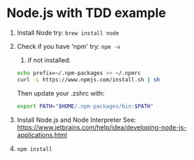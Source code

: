# Node.js with TDD example
1. Install Node
try: `brew install node`

1. Check if you have 'npm'
try: `npm -v`
    1. if not installed:
    ```bash
   echo prefix=~/.npm-packages >> ~/.npmrc
   curl -L https://www.npmjs.com/install.sh | sh
    ```
   
   Then update your .zshrc with:
   ```bash
   export PATH="$HOME/.npm-packages/bin:$PATH"
   ```

1. Install Node.js and Node Interpreter
See: https://www.jetbrains.com/help/idea/developing-node-js-applications.html

1. `npm install`